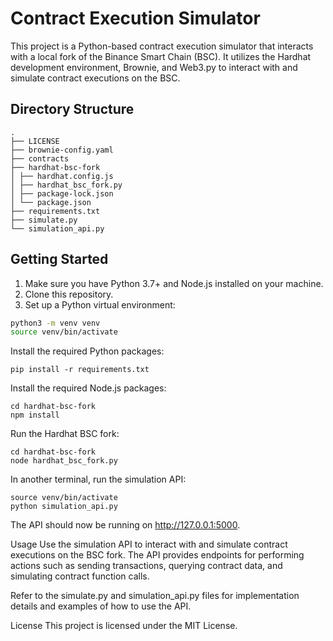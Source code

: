 # Contract Execution Simulator

This project is a Python-based contract execution simulator that interacts with a local fork of the Binance Smart Chain (BSC). It utilizes the Hardhat development environment, Brownie, and Web3.py to interact with and simulate contract executions on the BSC.

## Directory Structure
```
.
├── LICENSE
├── brownie-config.yaml
├── contracts
├── hardhat-bsc-fork
│ ├── hardhat.config.js
│ ├── hardhat_bsc_fork.py
│ ├── package-lock.json
│ └── package.json
├── requirements.txt
├── simulate.py
└── simulation_api.py
```

## Getting Started

1. Make sure you have Python 3.7+ and Node.js installed on your machine.
2. Clone this repository.
3. Set up a Python virtual environment:

```bash
python3 -m venv venv
source venv/bin/activate
```

Install the required Python packages:
```
pip install -r requirements.txt
```

Install the required Node.js packages:
```
cd hardhat-bsc-fork
npm install
```
Run the Hardhat BSC fork:
```
cd hardhat-bsc-fork
node hardhat_bsc_fork.py
```

In another terminal, run the simulation API:
```
source venv/bin/activate
python simulation_api.py
```

The API should now be running on http://127.0.0.1:5000.

Usage
Use the simulation API to interact with and simulate contract executions on the BSC fork. The API provides endpoints for performing actions such as sending transactions, querying contract data, and simulating contract function calls.

Refer to the simulate.py and simulation_api.py files for implementation details and examples of how to use the API.

License
This project is licensed under the MIT License.